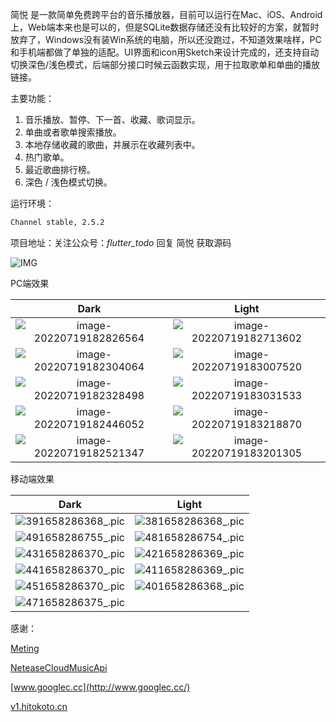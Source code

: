 简悦 是一款简单免费跨平台的音乐播放器，目前可以运行在Mac、iOS、Android上，Web端本来也是可以的，但是SQLite数据存储还没有比较好的方案，就暂时放弃了，Windows没有装Win系统的电脑，所以还没跑过，不知道效果啥样，PC和手机端都做了单独的适配。UI界面和icon用Sketch来设计完成的，还支持自动切换深色/浅色模式，后端部分接口时候云函数实现，用于拉取歌单和单曲的播放链接。

主要功能：

1. 音乐播放、暂停、下一首、收藏、歌词显示。
2. 单曲或者歌单搜索播放。
3. 本地存储收藏的歌曲，并展示在收藏列表中。
4. 热门歌单。
5. 最近歌曲排行榜。
6. 深色 / 浅色模式切换。

运行环境：

```markdown
Channel stable, 2.5.2
```

项目地址：关注公众号：*flutter_todo* 回复 简悦 获取源码

![IMG](https://s2.loli.net/2022/11/09/fNBn2gWw8tVazkr.jpg)


PC端效果

|                             Dark                             |                            Light                             |
| :----------------------------------------------------------: | :----------------------------------------------------------: |
| ![image-20220719182826564](https://s2.loli.net/2022/07/20/xjRtCsOeKuVZcf9.png) | ![image-20220719182713602](https://s2.loli.net/2022/07/20/BF6GjActRLqPmQK.png) |
| ![image-20220719182304064](https://s2.loli.net/2022/07/20/YcOzflk7Fg56InS.png) | ![image-20220719183007520](https://s2.loli.net/2022/07/20/otd97Dvu5Kh3Umj.png) |
| ![image-20220719182328498](https://s2.loli.net/2022/07/20/1qnb4HGjRxVi3UB.png) | ![image-20220719183031533](https://s2.loli.net/2022/07/20/6SDKeVdwOQ43Ljb.png) |
| ![image-20220719182446052](https://s2.loli.net/2022/07/20/6CceQDJRxEr5PMd.png) | ![image-20220719183218870](https://s2.loli.net/2022/07/20/VUdh2qDNOwuZ81p.png) |
| ![image-20220719182521347](https://s2.loli.net/2022/07/20/qBb4ZogGfYpJQxv.png) | ![image-20220719183201305](https://s2.loli.net/2022/07/20/D4rmN83Md5qgRBu.png) |

移动端效果

|                             Dark                             |                            Light                             |
| :----------------------------------------------------------: | :----------------------------------------------------------: |
| ![391658286368_.pic](https://s2.loli.net/2022/07/20/9qHY3mylBCKn5t8.jpg) | ![381658286368_.pic](https://s2.loli.net/2022/07/20/OSeiJsYhqXzrlvw.jpg) |
| ![491658286755_.pic](https://s2.loli.net/2022/07/20/thJ8iefyn4Cbzqs.jpg) | ![481658286754_.pic](https://s2.loli.net/2022/07/20/YkLfW6nXesBQRxg.jpg) |
| ![431658286370_.pic](https://s2.loli.net/2022/07/20/NqvOGosW5cm2Bbt.jpg) | ![421658286369_.pic](https://s2.loli.net/2022/07/20/CSArugdF7wMTX3a.jpg) |
| ![441658286370_.pic](https://s2.loli.net/2022/07/20/bdBYlmLfSiDUJPM.jpg) | ![411658286369_.pic](https://s2.loli.net/2022/07/20/1Q8XqlFpAE7T2cL.jpg) |
| ![451658286370_.pic](https://s2.loli.net/2022/07/20/ubAprcSdTe6n3Va.jpg) | ![401658286368_.pic](https://s2.loli.net/2022/07/20/cyYZJeTDlzHtFPn.jpg) |
| ![471658286375_.pic](https://s2.loli.net/2022/07/20/eSNH1o3WBYqEzK5.jpg) |                                                              |

感谢：

[Meting](https://github.com/metowolf/Meting)

[NeteaseCloudMusicApi](https://github.com/Binaryify/NeteaseCloudMusicApi)

[www.googlec.cc](http://www.googlec.cc/)

[v1.hitokoto.cn](https://v1.hitokoto.cn/)

